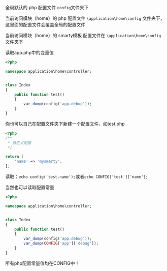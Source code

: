 全局默认的 php 配置文件 `config`文件夹下

当前访问模块（home）的 php 配置文件 `\application\home\config` 文件夹下，这里面的配置文件会覆盖全局的配置文件

当前访问模块（home）的 smarty模板 配置文件在 `\application\home\config`  文件夹下

读取app.php中的变量值

```php
<?php

namespace application\home\controller;


class Index
{
    public function test()
    {
        var_dump(config('app.debug'));
    }
}
```

你也可以自己在配置文件夹下新建一个配置文件，如test.php

```php
<?php
/**
 * 自定义配置
 */

return [
    'name' => 'mysmarty',
];
```

读取：`echo config('test.name');`或者`echo CONFIG['test']['name'];`

当然也可以读取配置常量

```php
<?php

namespace application\home\controller;


class Index
{
    public function test()
    {
        var_dump(config('app.debug'));
        var_dump(CONFIG['app']['debug']);
    }
}
```

所有php配置常量值均在CONFIG中！